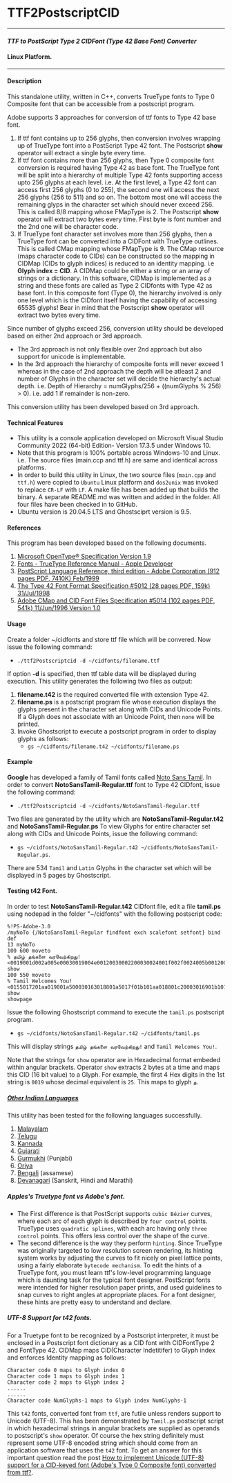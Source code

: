 # TTF2PostscriptCID
----------------------------------------------------------------------------------------
#### _TTF to PostScript Type 2 CIDFont (Type 42 Base Font) Converter_
#### Linux Platform.
----------------------------------------------------------------------------------------
#### Description
This standalone utility, written in C++, converts TrueType fonts to Type 0 Composite font that can be accessible from a postscript program. 

Adobe supports 3 approaches for conversion of ttf fonts to Type 42 base font.
1. If ttf font contains up to 256 glyphs, then conversion involves wrapping up of TrueType font into a PostScript Type 42 font. The Postscript **show** operator will extract a single byte every time.
2. If ttf font contains more than 256 glyphs, then Type 0 composite font conversion is required having Type 42 as base font. The TrueType font will be split into a hierarchy of multiple Type 42 fonts supporting access upto 256 glyphs at each level. i.e. At the first level, a Type 42 font can access first 256 glyphs (0 to 255), the second one will access the next 256 glyphs (256 to 511) and so on. The bottom most one will access the remaining glyps in the character set which should never exceed 256. This is called 8/8 mapping whose FMapType is 2. The Postscript **show** operator will extract two bytes every time. First byte is font number and the 2nd one will be character code.
3. If TrueType font character set involves more than 256 glyphs, then a TrueType font can be converted into a CIDFont with TrueType outlines. This is called CMap mapping whose FMapType is 9. The CMap resource (maps character code to CIDs) can be constructed so the mapping in CIDMap (CIDs to glyph indices) is reduced to an identity mapping. i.e **Glyph index = CID**. A CIDMap could be either a string or an array of strings or a dictionary. In this software, CIDMap is implemented as a string and these fonts are called as Type 2 CIDfonts with Type 42 as base font. In this  composite font (Type 0), the hierarchy involved is only one level which is the CIDfont itself having the capability of accessing 65535 glyphs! Bear in mind that the Postscript **show** operator will extract two bytes every time.

Since number of glyphs exceed 256, conversion utility should be developed based on either 2nd approach or 3rd approach. 
- The 3rd approach is not only flexible over 2nd approach but also support for unicode is implementable.
- In the 3rd approach the hierarchy of composite fonts will never exceed 1 whereas in the case of 2nd approach the depth will be atleast 2 and number of Glyphs in the character set will decide the hierarchy's actual depth. i.e. Depth of Hierarchy  = numGlyphs/256 + ((numGlyphs % 256) > 0). i.e. add 1 if remainder is non-zero.

This conversion utility has been developed based on 3rd approach.  


#### Technical Features
- This utility is a console application developed on Microsoft Visual Studio Community 2022 (64-bit) Edition- Version 17.3.5 under Windows 10.
- Note that this program is 100% portable across Windows-10 and Linux. i.e. The source files (main.ccp and ttf.h) are same and identical across platforms.
- In order to build this utility in Linux, the two source files (`main.cpp` and `ttf.h`) were copied to  `Ubuntu` Linux platform  and `dos2unix` was invoked to replace `CR-LF` with `LF`. A make file has been added up that builds the binary. A separate README.md was written and added in the folder. All four files have been checked in to GitHub.
- Ubuntu version is 20.04.5 LTS and Ghostsciprt version is 9.5. 


#### References
This program has been developed based on the following documents.
1. [Microsoft OpenType® Specification Version 1.9](https://learn.microsoft.com/en-us/typography/opentype/spec/)
2. [Fonts - TrueType Reference Manual - Apple Developer](https://developer.apple.com/fonts/TrueType-Reference-Manual/)
3. [PostScript Language Reference, third edition - Adobe Corporation (912 pages PDF, 7410K) Feb/1999](https://www.adobe.com/jp/print/postscript/pdfs/PLRM.pdf)
4. [The Type 42 Font Format Specification #5012 (28 pages PDF, 159k) 31/Jul/1998](https://adobe-type-tools.github.io/font-tech-notes/pdfs/5012.Type42_Spec.pdf)
5. [Adobe CMap and CID Font Files Specification #5014 (102 pages PDF, 541k) 11/Jun/1996 Version 1.0](https://adobe-type-tools.github.io/font-tech-notes/pdfs/5014.CIDFont_Spec.pdf)

#### Usage
Create a folder ~/cidfonts and store ttf file which will be convered. Now issue the following command:
- `./ttf2Postscriptcid -d ~/cidfonts/filename.ttf`

If option **-d** is specified, then ttf table data will be displayed during execution.
This utility generates the following two files as output:
1. **filename.t42** is the required converted file with extension Type 42.
2. **filename.ps** is a postscript program file whose execution displays the glyphs present in the character set along with CIDs and Unicode Points. If a Glyph does not associate with an Unicode Point, then `none` will be printed.
3. Invoke Ghostscript to execute a postscript program in order to display glyphs as follows:
   - `gs ~/cidfonts/filename.t42 ~/cidfonts/filename.ps`

#### Example
**Google** has developed a family of Tamil fonts called [Noto Sans Tamil](https://fonts.google.com/noto/specimen/Noto+Sans+Tamil).
In order to convert **NotoSansTamil-Regular.ttf** font to Type 42 CIDfont, issue the following command:
- `./ttf2Postscriptcid -d ~/cidfonts/NotoSansTamil-Regular.ttf`

Two files are generated by the utility which are **NotoSansTamil-Regular.t42** and **NotoSansTamil-Regular.ps**
To view Glyphs for entire character set along with CIDs and Unicode Points, issue the following command:
- `gs ~/cidfonts/NotoSansTamil-Regular.t42 ~/cidfonts/NotoSansTamil-Regular.ps`.

There are 534 `Tamil` and `Latin` Glyphs in the character set which will be displayed in 5 pages by Ghostscript.

#### Testing t42 Font.

In order to test **NotoSansTamil-Regular.t42** CIDfont file, edit a file **tamil.ps** using nodepad in the folder "~/cidfonts" with the following postscript code:
```
%!PS-Adobe-3.0
/myNoTo {/NotoSansTamil-Regular findfont exch scalefont setfont} bind def
13 myNoTo
100 600 moveto 
% தமிழ் தங்களை வரவேற்கிறது!
<0019001d002a005e00030019004e00120030002200030024001f002f0024005b0012002a0020007a00aa> show
100 550 moveto 
% Tamil Welcomes You!
<0155017201aa019801a500030163018801a5017f01b101aa018801c20003016901b101cb00aa00b5> show
showpage
```
Issue the following Ghostscript command  to execute the `tamil.ps` postscript program. 
- `gs ~/cidfonts/NotoSansTamil-Regular.t42 ~/cidfonts/tamil.ps`

This will display strings `தமிழ் தங்களை வரவேற்கிறது!` and `Tamil Welcomes You!`.

Note that the strings for `show` operator are in Hexadecimal format embeded within angular brackets. Operator `show` extracts 2 bytes at a time and maps this CID (16 bit value) to a Glyph.
For example, the first 4 Hex digits in the 1st string is `0019` whose decimal equivalent is `25`. This maps to glyph `த`.

##### [Other Indian Languages](https://fonts.google.com/noto/fonts)
This utility has been tested for the following languages successfully.
1. [Malayalam](https://fonts.google.com/noto/specimen/Noto+Sans+Malayalam)
2. [Telugu](https://fonts.google.com/noto/specimen/Noto+Sans+Telugu)
3. [Kannada](https://fonts.google.com/noto/specimen/Noto+Sans+Kannada)
4. [Gujarati](https://fonts.google.com/noto/specimen/Noto+Sans+Gujarati)
5. [Gurmukhi](https://fonts.google.com/noto/specimen/Noto+Sans+Gurmukhi) (Punjabi)
6. [Oriya](https://fonts.google.com/noto/specimen/Noto+Sans+Oriya)
7. [Bengali](https://fonts.google.com/noto/specimen/Noto+Sans+Bengali) (assamese)
8. [Devanagari](https://fonts.google.com/noto/specimen/Noto+Sans+Devanagari) (Sanskrit, Hindi and Marathi)

##### Apples's Truetype font vs Adobe's font.

- The First difference is that PostScript supports `cubic Bézier` curves, where each arc of each glyph is described by `four control` points. TrueType uses `quadratic splines`, with each arc having only `three control` points. This offers less control over the shape of the curve.
-  The second difference is the way they perform `hinting`. Since TrueType was originally targeted to low resolution screen rendering, its hinting system works by adjusting the curves to fit nicely on pixel lattice points, using a fairly elaborate `bytecode mechanism`. To edit the hints of a TrueType font, you must learn ttf's low-level programming language which is daunting task for the typical font designer. PostScript fonts were intended for higher resolution paper prints, and used guidelines to snap curves to right angles at appropriate places. For a font designer, these hints are pretty easy to understand and declare.

##### UTF-8 Support for t42 fonts.

For a Truetype font to be recognized by a Postscript interpreter, it must be enclosed in a Postscript font dictionary as a CID font with CIDFontType 2 and FontType 42. CIDMap maps CID(Character Indetitifer) to Glyph index and enforces Identity mapping as follows:
```
Character code 0 maps to Glyph index 0
Character code 1 maps to Glyph index 1
Character code 2 maps to Glyph index 2
......
......
Character code NumGlyphs-1 maps to Glyph index NumGlyphs-1
```
This `t42` fonts, converted font from `ttf`, are futile unless renders support to Unicode (UTF-8). 
This has been demonstrated by `Tamil.ps` postscript script in which hexadecimal strings in angular brackets are supplied as operands to postscript's `show` operator. Of course the hex string definitely must represent some UTF-8 encoded string which should come from an application software that uses the `t42` font.
To get an answer for this important question read the post [How to implement Unicode (UTF-8) support for a CID-keyed font (Adobe's Type 0 Composite font) converted from ttf?](https://stackoverflow.com/questions/74318928/how-to-implement-unicode-utf-8-support-for-a-cid-keyed-font-adobes-type-0-co).

